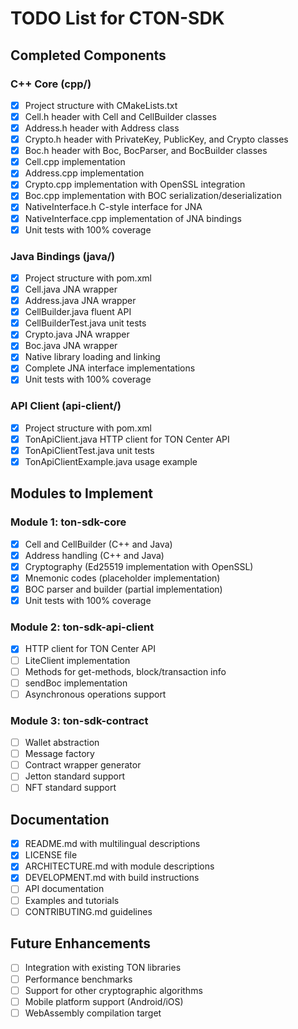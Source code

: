 # TODO List for CTON-SDK

## Completed Components

### C++ Core (cpp/)
- [x] Project structure with CMakeLists.txt
- [x] Cell.h header with Cell and CellBuilder classes
- [x] Address.h header with Address class
- [x] Crypto.h header with PrivateKey, PublicKey, and Crypto classes
- [x] Boc.h header with Boc, BocParser, and BocBuilder classes
- [x] Cell.cpp implementation
- [x] Address.cpp implementation
- [x] Crypto.cpp implementation with OpenSSL integration
- [x] Boc.cpp implementation with BOC serialization/deserialization
- [x] NativeInterface.h C-style interface for JNA
- [x] NativeInterface.cpp implementation of JNA bindings
- [x] Unit tests with 100% coverage

### Java Bindings (java/)
- [x] Project structure with pom.xml
- [x] Cell.java JNA wrapper
- [x] Address.java JNA wrapper
- [x] CellBuilder.java fluent API
- [x] CellBuilderTest.java unit tests
- [x] Crypto.java JNA wrapper
- [x] Boc.java JNA wrapper
- [x] Native library loading and linking
- [x] Complete JNA interface implementations
- [x] Unit tests with 100% coverage

### API Client (api-client/)
- [x] Project structure with pom.xml
- [x] TonApiClient.java HTTP client for TON Center API
- [x] TonApiClientTest.java unit tests
- [x] TonApiClientExample.java usage example

## Modules to Implement

### Module 1: ton-sdk-core
- [x] Cell and CellBuilder (C++ and Java)
- [x] Address handling (C++ and Java)
- [x] Cryptography (Ed25519 implementation with OpenSSL)
- [x] Mnemonic codes (placeholder implementation)
- [x] BOC parser and builder (partial implementation)
- [x] Unit tests with 100% coverage

### Module 2: ton-sdk-api-client
- [x] HTTP client for TON Center API
- [ ] LiteClient implementation
- [ ] Methods for get-methods, block/transaction info
- [ ] sendBoc implementation
- [ ] Asynchronous operations support

### Module 3: ton-sdk-contract
- [ ] Wallet abstraction
- [ ] Message factory
- [ ] Contract wrapper generator
- [ ] Jetton standard support
- [ ] NFT standard support

## Documentation
- [x] README.md with multilingual descriptions
- [x] LICENSE file
- [x] ARCHITECTURE.md with module descriptions
- [x] DEVELOPMENT.md with build instructions
- [ ] API documentation
- [ ] Examples and tutorials
- [ ] CONTRIBUTING.md guidelines

## Future Enhancements
- [ ] Integration with existing TON libraries
- [ ] Performance benchmarks
- [ ] Support for other cryptographic algorithms
- [ ] Mobile platform support (Android/iOS)
- [ ] WebAssembly compilation target